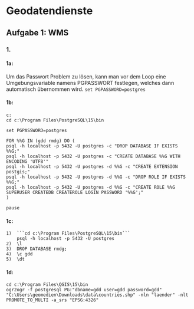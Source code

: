 # Geodatendienste
## Aufgabe 1: WMS

### 1. 

#### 1a: 

Um das Passwort Problem zu lösen, kann man vor dem Loop eine Umgebungsvariable namens PGPASSWORT festlegen, welches dann automatisch übernommen wird.
``` set PGPASSWORD=postgres ```

#### 1b:
```
c:
cd c:\Program Files\PostgreSQL\15\bin

set PGPASSWORD=postgres

FOR %%G IN (gdd rmdg) DO (
psql -h localhost -p 5432 -U postgres -c "DROP DATABASE IF EXISTS %%G;"
psql -h localhost -p 5432 -U postgres -c "CREATE DATABASE %%G WITH ENCODING 'UTF8'"
psql -h localhost -p 5432 -U postgres -d %%G -c "CREATE EXTENSION postgis;"
psql -h localhost -p 5432 -U postgres -d %%G -c "DROP ROLE IF EXISTS %%G;"
psql -h localhost -p 5432 -U postgres -d %%G -c "CREATE ROLE %%G SUPERUSER CREATEDB CREATEROLE LOGIN PASSWORD '%%G';" 
)

pause
```

#### 1c: 
```
1)	```cd c:\Program Files\PostgreSQL\15\bin``` 
	psql -h localhost -p 5432 -U postgres
2) 	\l
3)	DROP DATABASE rmdg;
4)	\c gdd
5)	\dt
```

#### 1d: 
```
cd c:\Program Files\QGIS\15\bin
ogr2ogr -f postgresql PG:"dbname=gdd user=gdd password=gdd" "C:\Users\geomedien\Downloads\data\countries.shp" -nln "laender" -nlt PROMOTE_TO_MULTI -a_srs "EPSG:4326"
```

